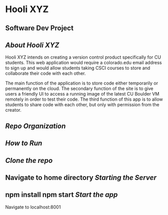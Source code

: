 # Hooli XYZ
Software Dev Project
---------------------
*About Hooli XYZ* 
---------------------
Hooli XYZ intends on creating a version control product specifically for CU students. This web application would require a colorado.edu email address to sign up and would allow students taking CSCI courses to store and collaborate their code with each other.

The main function of the application is to store code either temporarily or permanently on the cloud. The secondary function of the site is to give users a friendly UI to access a running image of the latest CU Boulder VM remotely in order to test their code. The third function of this app is to allow students to share code with each other, but only with permission from the creator.

*Repo Organization*
---------------------

*How to Run*
---------------------
_Clone the repo_
---------------------
Navigate to home directory
_Starting the Server_
---------------------
npm install
npm start
_Start the app_
---------------------
Navigate to localhost:8001
